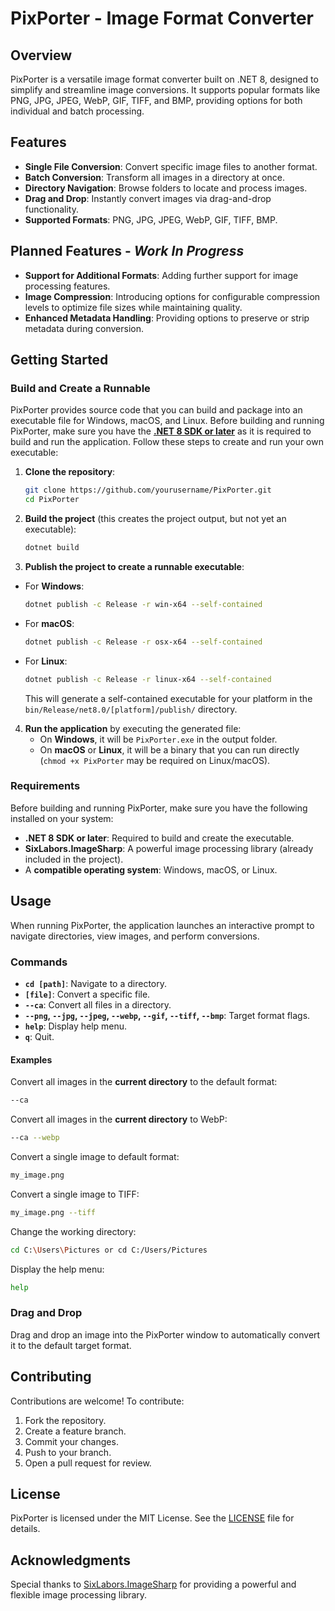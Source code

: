 # PixPorter - Image Format Converter

## Overview
PixPorter is a versatile image format converter built on .NET 8, designed to simplify and streamline image conversions. It supports popular formats like PNG, JPG, JPEG, WebP, GIF, TIFF, and BMP, providing options for both individual and batch processing.

## Features
- **Single File Conversion**: Convert specific image files to another format.
- **Batch Conversion**: Transform all images in a directory at once.
- **Directory Navigation**: Browse folders to locate and process images.
- **Drag and Drop**: Instantly convert images via drag-and-drop functionality.
- **Supported Formats**: PNG, JPG, JPEG, WebP, GIF, TIFF, BMP.

## Planned Features - *Work In Progress*
- **Support for Additional Formats**: Adding further support for image processing features.
- **Image Compression**: Introducing options for configurable compression levels to optimize file sizes while maintaining quality.
- **Enhanced Metadata Handling**: Providing options to preserve or strip metadata during conversion.

## Getting Started

### Build and Create a Runnable

PixPorter provides source code that you can build and package into an executable file for Windows, macOS, and Linux. Before building and running PixPorter, make sure you have the **[.NET 8 SDK or later](https://dotnet.microsoft.com/en-us/download/dotnet/8.0)** as it is required to build and run the application. Follow these steps to create and run your own executable:

1. **Clone the repository**:
   ```bash
   git clone https://github.com/yourusername/PixPorter.git
   cd PixPorter
   ```

2. **Build the project** (this creates the project output, but not yet an executable):
   ```bash
   dotnet build
   ```

3. **Publish the project to create a runnable executable**:
- For **Windows**:
     ```bash
     dotnet publish -c Release -r win-x64 --self-contained
     ```
- For **macOS**:
     ```bash
     dotnet publish -c Release -r osx-x64 --self-contained
     ```
- For **Linux**:
     ```bash
     dotnet publish -c Release -r linux-x64 --self-contained
     ```

   This will generate a self-contained executable for your platform in the `bin/Release/net8.0/[platform]/publish/` directory.

4. **Run the application** by executing the generated file:
   - On **Windows**, it will be `PixPorter.exe` in the output folder.
   - On **macOS** or **Linux**, it will be a binary that you can run directly (`chmod +x PixPorter` may be required on Linux/macOS).

### Requirements
Before building and running PixPorter, make sure you have the following installed on your system:
- **.NET 8 SDK or later**: Required to build and create the executable.
- **SixLabors.ImageSharp**: A powerful image processing library (already included in the project).
- A **compatible operating system**: Windows, macOS, or Linux.

## Usage
When running PixPorter, the application launches an interactive prompt to navigate directories, view images, and perform conversions.

### Commands
- **`cd [path]`**: Navigate to a directory.
- **`[file]`**: Convert a specific file.
- **`--ca`**: Convert all files in a directory.
- **`--png`, `--jpg`, `--jpeg`, `--webp`, `--gif`, `--tiff`, `--bmp`**: Target format flags.
- **`help`**: Display help menu.
- **`q`**: Quit.

#### Examples
Convert all images in the **current directory** to the default format:
```bash
--ca
```
Convert all images in the **current directory** to WebP:
```bash
--ca --webp
```
Convert a single image to default format:
```bash
my_image.png
```
Convert a single image to TIFF:
```bash
my_image.png --tiff
```
Change the working directory:
```bash
cd C:\Users\Pictures or cd C:/Users/Pictures
```
Display the help menu:
```bash
help
```

### Drag and Drop
Drag and drop an image into the PixPorter window to automatically convert it to the default target format.

## Contributing
Contributions are welcome! To contribute:
1. Fork the repository.
2. Create a feature branch.
3. Commit your changes.
4. Push to your branch.
5. Open a pull request for review.

## License
PixPorter is licensed under the MIT License. See the [LICENSE](LICENSE) file for details.

## Acknowledgments
Special thanks to [SixLabors.ImageSharp](https://github.com/SixLabors/ImageSharp) for providing a powerful and flexible image processing library.
